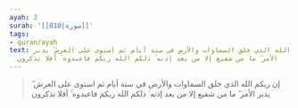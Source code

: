 ```yaml
---
ayah: 3
surah: '[[010|سورة]]'
tags:
- quran/ayah
text: إن ربكم الله الذي خلق السماوات والأرض في ستة أيام ثم استوى على العرش ۖ يدبر
  الأمر ۖ ما من شفيع إلا من بعد إذنه ۚ ذلكم الله ربكم فاعبدوه ۚ أفلا تذكرون
---
```

> إن ربكم الله الذي خلق السماوات والأرض في ستة أيام ثم استوى على العرش ۖ يدبر الأمر ۖ ما من شفيع إلا من بعد إذنه ۚ ذلكم الله ربكم فاعبدوه ۚ أفلا تذكرون
